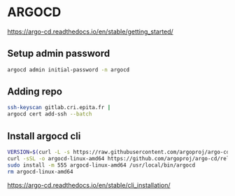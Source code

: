 # ARGOCD

https://argo-cd.readthedocs.io/en/stable/getting_started/

## Setup admin password

```bash
argocd admin initial-password -n argocd
```

## Adding repo



```bash
ssh-keyscan gitlab.cri.epita.fr | 
argocd cert add-ssh --batch
```

## Install argocd cli

```bash
VERSION=$(curl -L -s https://raw.githubusercontent.com/argoproj/argo-cd/stable/VERSION)
curl -sSL -o argocd-linux-amd64 https://github.com/argoproj/argo-cd/releases/download/v$VERSION/argocd-linux-amd64
sudo install -m 555 argocd-linux-amd64 /usr/local/bin/argocd
rm argocd-linux-amd64
```

https://argo-cd.readthedocs.io/en/stable/cli_installation/